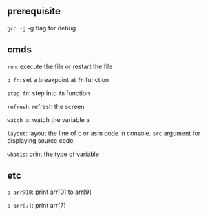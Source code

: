 ## prerequisite
`gcc -g`
-g flag for debug
## cmds
`run`: execute the file or restart the file

`b fn`: set a breakpoint at `fn` function

`step fn`: step into `fn` function

`refresh`: refresh the screen

`watch a`: watch the variable `a`

`layout`: layout the line of c or asm code in console. `src` argument for displaying source code.

`whatis`: print the type of variable

## etc
`p arr@10`: print arr[0] to arr[9]

`p arr[7]`: print arr[7]

